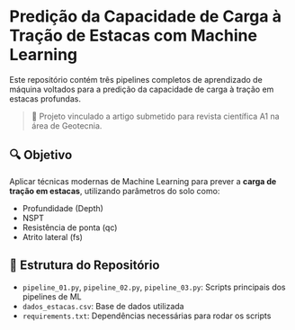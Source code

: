 # Predição da Capacidade de Carga à Tração de Estacas com Machine Learning

Este repositório contém três pipelines completos de aprendizado de máquina voltados para a predição da capacidade de carga à tração em estacas profundas.

> 🔬 Projeto vinculado a artigo submetido para revista científica A1 na área de Geotecnia.

## 🔍 Objetivo

Aplicar técnicas modernas de Machine Learning para prever a **carga de tração em estacas**, utilizando parâmetros do solo como:
- Profundidade (Depth)
- NSPT
- Resistência de ponta (qc)
- Atrito lateral (fs)

## 📁 Estrutura do Repositório

- `pipeline_01.py`, `pipeline_02.py`, `pipeline_03.py`: Scripts principais dos pipelines de ML
- `dados_estacas.csv`: Base de dados utilizada
- `requirements.txt`: Dependências necessárias para rodar os scripts

